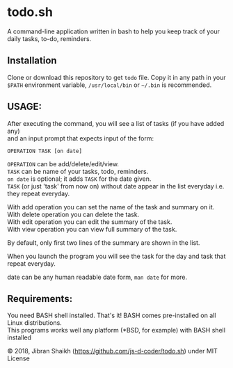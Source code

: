 # todo.sh

A command-line application written in bash to help you keep track of your daily tasks, to-do, reminders.

## Installation

Clone or download this repository to get `todo` file. Copy it in any path in your `$PATH` environment variable, `/usr/local/bin` or `~/.bin` is recommended.

## USAGE:

After executing the command, you will see a list of tasks (if you have added any)  
and an input prompt that expects input of the form:

`OPERATION TASK [on date]`

`OPERATION` can be add/delete/edit/view.  
 `TASK` can be name of your tasks, todo, reminders.  
 `on date` is optional; it adds `TASK` for the date given.  
 `TASK` (or just 'task' from now on) without date appear in the list everyday i.e. they repeat everyday.

With add operation you can set the name of the task and summary on it.  
With delete operation you can delete the task.  
With edit operation you can edit the summary of the task.  
With view operation you can view full summary of the task.

By default, only first two lines of the summary are shown in the list.

When you launch the program you will see the task for the day and task that repeat everyday.

date can be any human readable date form, `man date` for more.

## Requirements:

You need BASH shell installed. That's it! BASH comes pre-installed on all Linux distributions.  
This programs works well any platform (\*BSD, for example) with BASH shell installed

© 2018, Jibran Shaikh (https://github.com/js-d-coder/todo.sh) under MIT License
